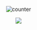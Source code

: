 <div align="center">
  


![counter](https://komarev.com/ghpvc/?username=untildawns&label=ੈ✩‧₊˚&color=000000&style=plastic")
<p align="center"> <img src="https://64.media.tumblr.com/6165c6e146cbbe6a2968d93415181eb2/620482c66e6dd499-21/s540x810/6304206481dbbd487e31f1084fda20a03cd91b44.pnj"> </p> 
‎ ‎ ‎ ‎‎ ‎ ‎ ‎ 




